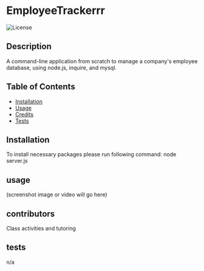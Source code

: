 # EmployeeTrackerrr

![License](https://img.shields.io/badge/License-MIT-blue.svg)

## Description

A command-line application from scratch to manage a company's employee database, using node.js, inquire, and mysql.

## Table of Contents
* [Installation](#installation)
* [Usage](#usage)
* [Credits](#contributors)
* [Tests](#tests)

## Installation
To install necessary packages please run following command:
node server.js
## usage
(screenshot image or video will go here)
## contributors
Class activities and tutoring
## tests
n/a